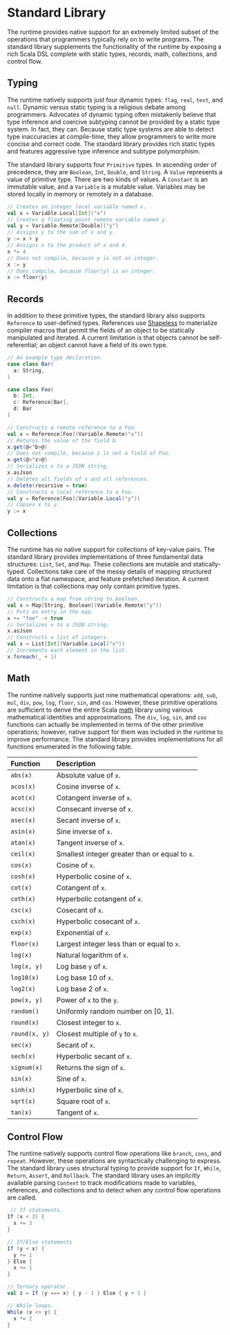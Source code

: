 # Standard Library
The runtime provides native support for an extremely limited subset of the operations that
programmers typically rely on to write programs. The standard library supplements the
functionality of the runtime by exposing a rich Scala DSL complete with static types, records,
math, collections, and control flow.

## Typing
The runtime natively supports just four dynamic types: ```flag```, ```real```, ```text```, and 
```null```. Dynamic versus static typing is a religious debate among programmers. Advocates of 
dynamic typing often mistakenly believe that type inference and coercive subtyping cannot be 
provided by a static type system. In fact, they can. Because static type systems are able to
detect type inaccuracies at compile-time, they allow programmers to write more concise and
correct code. The standard library provides rich static types and features
aggressive type inference and subtype polymorphism.

The standard library supports four ```Primitive``` types. In ascending order of precedence,
they are ```Boolean```, ```Int```, ```Double```, and ```String```. A ```Value```
represents a value of primitive type. There are two kinds of values. A ```Constant``` is an
immutable value, and a ```Variable``` is a mutable value. Variables may be stored locally in
memory or remotely in a database.

```scala
// Creates an integer local variable named x.
val x = Variable.Local[Int]("x")
// Creates a floating point remote variable named y.
val y = Variable.Remote[Double]("y")
// Assigns y to the sum of x and y.
y := x + y
// Assigns x to the product of x and 4.
x *= 4
// Does not compile, because y is not an integer.
x := y
// Does compile, because floor(y) is an integer.
x := floor(y)
```

## Records
In addition to these primitive types, the standard library also supports ```Reference``` to 
user-defined types. References use [Shapeless][1] to materialize compiler macros that permit the 
fields of an object to be statically manipulated and iterated. A current limitation is that objects 
cannot be self-referential; an object cannot have a field of its own type.

```scala
// An example type declaration.
case class Bar(
  a: String,
)

case class Foo(
  b: Int,
  c: Reference[Bar],
  d: Bar
)

// Constructs a remote reference to a Foo.
val x = Reference[Foo](Variable.Remote("x"))
// Returns the value of the field b.
x.get(@<'b>@)
// Does not compile, because z is not a field of Foo.
x.get(@<'z>@)
// Serializes x to a JSON string.
x.asJson
// Deletes all fields of x and all references.
x.delete(recursive = true)
// Constructs a local reference to a Foo.
val y = Reference[Foo](Variable.Local("y"))
// Copies x to y.
y := x
```

## Collections
The runtime has no native support for collections of key-value pairs. The standard library
provides implementations of three fundamental data structures: ```List```, ```Set```, and ```Map```. 
These collections are mutable and statically-typed. Collections take care of the messy details of 
mapping structured data onto a flat namespace, and feature prefetched iteration. A current 
limitation is that collections may only contain primitive types.

```scala
// Constructs a map from string to boolean.
val x = Map[String, Boolean](Variable.Remote("y"))
// Puts an entry in the map.
x += "foo" -> true
// Serializes x to a JSON string.
x.asJson
// Constructs a list of integers.
val x = List[Int](Variable.Local("x"))
// Increments each element in the list.
x.foreach(_ + 1)
```

## Math
The runtime natively supports just nine mathematical operations: ```add```, ```sub```, ```mul```, 
```div```, ```pow```, ```log```, ```floor```, ```sin```, and ```cos```. However, these primitive 
operations are sufficient to derive the entire Scala [math][2] library using various mathematical 
identities and approximations. The ```div```, ```log```, ```sin```, and ```cos``` functions can 
actually be implemented in terms of the other primitive operations; however, native support for them 
was included in the runtime to improve performance. The standard library provides implementations 
for all functions enumerated in the following table.

| Function                 | Description                                                           |
|:-------------------------|:----------------------------------------------------------------------|
| ```abs(x)```             | Absolute value of ```x```.                                            | 
| ```acos(x)```            | Cosine inverse of ```x```.                                            |
| ```acot(x)```            | Cotangent inverse of ```x```.                                         | 
| ```acsc(x)```            | Consecant inverse of ```x```.                                         | 
| ```asec(x)```            | Secant inverse of ```x```.                                            | 
| ```asin(x)```            | Sine inverse of ```x```.                                              | 
| ```atan(x)```            | Tangent inverse of ```x```.                                           | 
| ```ceil(x)```            | Smallest integer greater than or equal to ```x```.                    |
| ```cos(x)```             | Cosine of ```x```.                                                    | 
| ```cosh(x)```            | Hyperbolic cosine of ```x```.                                         | 
| ```cot(x)```             | Cotangent of ```x```.                                                 |
| ```coth(x)```            | Hyperbolic cotangent of ```x```.                                      |
| ```csc(x)```             | Cosecant of ```x```.                                                  |
| ```csch(x)```            | Hyperbolic cosecant of ```x```.                                       |
| ```exp(x)```             | Exponential of ```x```.                                               |
| ```floor(x)```           | Largest integer less than or equal to ```x```.                        |
| ```log(x)```             | Natural logarithm of ```x```.                                         | 
| ```log(x, y)```          | Log base ```y``` of ```x```.                                          |
| ```log10(x)```           | Log base 10 of ```x```.                                               |
| ```log2(x)```            | Log base 2 of ```x```.                                                |
| ```pow(x, y)```          | Power of ```x``` to the ```y```.                                      |
| ```random()```           | Uniformly random number on [0, 1).                                    |
| ```round(x)```           | Closest integer to ```x```.                                           |
| ```round(x, y)```        | Closest multiple of ```y``` to ```x```.                               |
| ```sec(x)```             | Secant of ```x```.                                                    |
| ```sech(x)```            | Hyperbolic secant of ```x```.                                         |
| ```signum(x)```          | Returns the sign of ```x```.                                          |
| ```sin(x)```             | Sine of ```x```.                                                      | 
| ```sinh(x)```            | Hyperbolic sine of ```x```.                                           |
| ```sqrt(x)```            | Square root of ```x```.                                               | 
| ```tan(x)```             | Tangent of ```x```.                                                   |

## Control Flow
The runtime natively supports control flow operations like ```branch```, ```cons```, and 
```repeat```. However, these operations are syntactically challenging to express. The standard 
library uses structural typing to provide support for ```If```, ```While```, ```Return```, 
```Assert```, and ```Rollback```. The standard library uses an implicitly available parsing 
```Context``` to track modifications made to variables, references, and collections and to detect
when any control flow operations are called.

```scala
 // If statements.
If (x < 3) {
  x += 3
}

// If/Else statements
If (y < x) {
  y += 1
} Else {
  x += 1
}

// Ternary operator.
val z = If (y === x) { y - 1 } Else { y + 1 }

// While loops.
While (x <> y) {
  x *= 2
}
```  

[1]: https://github.com/milessabin/shapeless
[2]: https://www.scala-lang.org/api/2.12.1/scala/math/index.html
